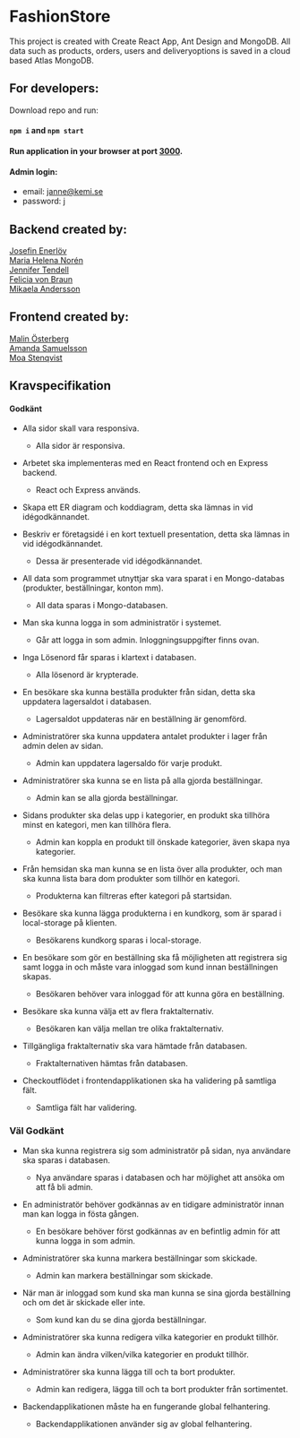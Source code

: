 # FashionStore

This project is created with Create React App, Ant Design and MongoDB. All data such as products, orders, users and deliveryoptions is saved in a cloud based Atlas MongoDB.

## For developers:

Download repo and run: 

#### `npm i` and `npm start`
#### Run application in your browser at port [3000](http://localhost:3000).

#### Admin login:
* email: janne@kemi.se 
* password: j 

## Backend created by:
[Josefin Enerlöv](https://github.com/jenerlov)\
[Maria Helena Norén](mariahelenanoren@gmail.com)\
[Jennifer Tendell](https://github.com/JenniferTendell)\
[Felicia von Braun](https://github.com/feliciavonbraun)\
[Mikaela Andersson](https://github.com/MikaelaAnd)

## Frontend created by:
[Malin Österberg](https://github.com/msmalinosterberg)\
[Amanda Samuelsson](https://github.com/amandasamuelsson)\
[Moa Stenqvist](https://github.com/stonetwix)

## Kravspecifikation
#### Godkänt
- Alla sidor skall vara responsiva. 
  - Alla sidor är responsiva.

- Arbetet ska implementeras med en React frontend och en Express backend.
  - React och Express används.
 
- Skapa ett ER diagram och koddiagram, detta ska lämnas in vid idégodkännandet.
- Beskriv er företagsidé i en kort textuell presentation, detta ska lämnas in vid idégodkännandet.
  - Dessa är presenterade vid idégodkännandet.

- All data som programmet utnyttjar ska vara sparat i en Mongo-databas (produkter, beställningar, konton mm).
  - All data sparas i Mongo-databasen.

- Man ska kunna logga in som administratör i systemet.
  - Går att logga in som admin. Inloggningsuppgifter finns ovan.

- Inga Lösenord får sparas i klartext i databasen.
  - Alla lösenord är krypterade.

- En besökare ska kunna beställa produkter från sidan, detta ska uppdatera lagersaldot i databasen. 
  - Lagersaldot uppdateras när en beställning är genomförd.

- Administratörer ska kunna uppdatera antalet produkter i lager från admin delen av sidan.
  - Admin kan uppdatera lagersaldo för varje produkt.

- Administratörer ska kunna se en lista på alla gjorda beställningar.
  - Admin kan se alla gjorda beställningar.

- Sidans produkter ska delas upp i kategorier, en produkt ska tillhöra minst en kategori, men kan tillhöra flera.
  - Admin kan koppla en produkt till önskade kategorier, även skapa nya kategorier. 

- Från hemsidan ska man kunna se en lista över alla produkter, och man ska kunna lista bara dom produkter som tillhör en kategori.
  - Produkterna kan filtreras efter kategori på startsidan.

- Besökare ska kunna lägga produkterna i en kundkorg, som är sparad i local-storage på klienten.
  - Besökarens kundkorg sparas i local-storage.

- En besökare som gör en beställning ska få möjligheten att registrera sig samt logga in och måste vara inloggad som kund innan beställningen skapas.
  - Besökaren behöver vara inloggad för att kunna göra en beställning. 

- Besökare ska kunna välja ett av flera fraktalternativ.
  - Besökaren kan välja mellan tre olika fraktalternativ.

- Tillgängliga fraktalternativ ska vara hämtade från databasen.
  - Fraktalternativen hämtas från databasen.

- Checkoutflödet i frontendapplikationen ska ha validering på samtliga fält.
  - Samtliga fält har validering. 

### Väl Godkänt
- Man ska kunna registrera sig som administratör på sidan, nya användare ska sparas i databasen.
  - Nya användare sparas i databasen och har möjlighet att ansöka om att få bli admin. 

- En administratör behöver godkännas av en tidigare administratör innan man kan logga in fösta gången.
  - En besökare behöver först godkännas av en befintlig admin för att kunna logga in som admin.

- Administratörer ska kunna markera beställningar som skickade.
  - Admin kan markera beställningar som skickade. 

- När man är inloggad som kund ska man kunna se sina gjorda beställning och om det är skickade eller inte.
  - Som kund kan du se dina gjorda beställningar. 

- Administratörer ska kunna redigera vilka kategorier en produkt tillhör.
  - Admin kan ändra vilken/vilka kategorier en produkt tillhör. 

- Administratörer ska kunna lägga till och ta bort produkter.
  - Admin kan redigera, lägga till och ta bort produkter från sortimentet. 

- Backendapplikationen måste ha en fungerande global felhantering.
  - Backendapplikationen använder sig av global felhantering. 
